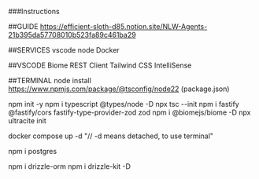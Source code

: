 ###﻿Instructions


##GUIDE
https://efficient-sloth-d85.notion.site/NLW-Agents-21b395da57708010b523fa89c461ba29

##SERVICES
vscode
node
Docker

##VSCODE
Biome
REST Client
Tailwind CSS IntelliSense

##TERMINAL
node install
https://www.npmjs.com/package/@tsconfig/node22 (package.json)

npm init -y
npm i typescript @types/node -D
npx tsc --init
npm i fastify @fastify/cors fastify-type-provider-zod zod
npm i @biomejs/biome -D
npx ultracite init

docker compose up -d "// -d means detached, to use terminal"

npm i postgres

npm i drizzle-orm
npm i drizzle-kit -D

